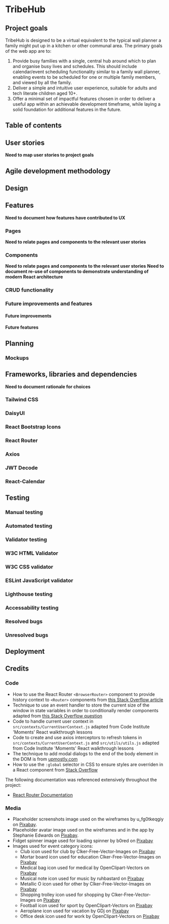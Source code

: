 # TribeHub

## Project goals
TribeHub is designed to be a virtual equivalent to the typical wall planner a family might put up in a kitchen or other communal area. The primary goals of the web app are to:
1) Provide busy families with a single, central hub around which to plan and organise busy lives and schedules. This should include calendar/event scheduling functionality similar to a family wall planner, enabling events to be scheduled for one or multiple family members, and viewed by all the family.
2) Deliver a simple and intuitive user experience, suitable for adults and tech literate children aged 10+. 
3) Offer a minimal set of impactful features chosen in order to deliver a useful app within an achievable development timeframe, while laying a solid foundation for additional features in the future.

## Table of contents

## User stories
**Need to map user stories to project goals**

## Agile development methodology

## Design

## Features
**Need to document how features have contributed to UX**

### Pages
**Need to relate pages and components to the relevant user stories**

### Components
**Need to relate pages and components to the relevant user stories**
**Need to document re-use of components to demonstrate understanding of modern React architecture**

### CRUD functionality

### Future improvements and features

#### Future improvements

#### Future features

## Planning

### Mockups

## Frameworks, libraries and dependencies
**Need to document rationale for choices**

### Tailwind CSS

### DaisyUI

### React Bootstrap Icons

### React Router

### Axios

### JWT Decode

### React-Calendar

## Testing

### Manual testing

### Automated testing

### Validator testing

### W3C HTML Validator

### W3C CSS validator

### ESLint JavaScript validator

### Lighthouse testing

### Accessability testing

### Resolved bugs

### Unresolved bugs

## Deployment

## Credits

### Code
- How to use the React Router `<BrowserRouter>` component to provide history context to `<Router>` components from [this Stack Overflow article](https://stackoverflow.com/questions/65425884/react-router-v6-error-useroutes-may-be-used-only-in-the-context-of-a-route)
- Technique to use an event handler to store the current size of the window in state variables in order to conditionally render components adapted from [this Stack Overflow question](https://stackoverflow.com/questions/62954765/how-to-do-conditional-rendering-according-to-screen-width-in-react)
- Code to handle current user context in `src/contexts/CurrentUserContext.js` adapted from Code Institute 'Moments' React walkthrough lessons
- Code to create and use axios interceptors to refresh tokens in `src/contexts/CurrentUserContext.js` and `src/utils/utils.js` adapted from Code Institute 'Moments' React walkthrough lessons
- The technique to add modal dialogs to the end of the body element in the DOM is from [upmostly.com](https://upmostly.com/tutorials/modal-components-react-custom-hooks)
- How to use the `:global` selector in CSS to ensure styles are overriden in a React component from [Stack Overflow](https://stackoverflow.com/questions/42191671/css-modules-reactjs-parent-and-child-css-classes-in-different-components)

The following documentation was referenced extensively throughout the project:

- [React Router Documentation](https://v5.reactrouter.com/)

### Media
- Placeholder screenshots image used on the wireframes by u_fg0tkeqgiy on [Pixabay](https://pixabay.com/vectors/view-web-secure-image-ipad-laptop-7321141/).
- Placeholder avatar image used on the wireframes and in the app by Stephanie Edwards on [Pixabay](https://pixabay.com/vectors/blank-profile-picture-mystery-man-973460/).
- Fidget spinner image used for loading spinner by b0red on [Pixabay](https://pixabay.com/vectors/fidget-spinner-spinner-vector-image-2399715/)
- Images used for event category icons:
  - Club icon used for club by Clker-Free-Vector-Images on [Pixabay](https://pixabay.com/vectors/clubs-cards-club-shape-card-games-33561/)
  - Mortar board icon used for education Clker-Free-Vector-Images on [Pixabay](https://pixabay.com/vectors/graduation-cap-graduation-education-311979/)
  - Medical bag icon used for medical by OpenClipart-Vectors on [Pixabay](https://pixabay.com/vectors/red-cross-aide-assistance-158454/)
  - Musical note icon used for music by ruhbastard on [Pixabay](https://pixabay.com/vectors/music-note-music-note-musical-notes-1967480/)
  - Metallic O icon used for other by Clker-Free-Vector-Images on [Pixabay](https://pixabay.com/vectors/english-alphabets-o-letters-15th-33793/)
  - Shopping trolley icon used for shopping by Clker-Free-Vector-Images on [Pixabay](https://pixabay.com/vectors/shopping-cart-caddy-shopping-trolley-304843/)
  - Football icon used for sport by OpenClipart-Vectors on [Pixabay](https://pixabay.com/vectors/football-ball-sport-soccer-round-157930/)
  - Aeroplane icon used for vacation by GDj on [Pixabay](https://pixabay.com/vectors/jumbo-jet-airplane-aeroplane-1801305/)
  - Office desk icon used for work by OpenClipart-Vectors on [Pixabay](https://pixabay.com/vectors/computer-office-worker-typing-146329/)